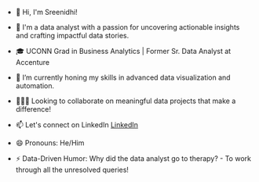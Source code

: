 - 👋 Hi, I'm Sreenidhi!
- 👀 I'm a data analyst with a passion for uncovering actionable insights and crafting impactful data stories.
- 🎓 UCONN Grad in Business Analytics | Former Sr. Data Analyst at Accenture
- 🌱 I’m currently honing my skills in advanced data visualization and automation.
- 👨🏻‍💻 Looking to collaborate on meaningful data projects that make a difference!
- 📫 Let's connect on LinkedIn [LinkedIn](https://www.linkedin.com/in/sreenidhi-chintala)
  
- 😄 Pronouns: He/Him
- ⚡ Data-Driven Humor: Why did the data analyst go to therapy? 
                      - To work through all the unresolved queries!

<!--
**Sreenidhi3098/Sreenidhi3098** is a ✨ _special_ ✨ repository because its `README.md` (this file) appears on your GitHub profile.

Here are some ideas to get you started:

- 🔭 I’m currently working on ...
- 🌱 I’m currently learning ...
- 👯 I’m looking to collaborate on ...
- 🤔 I’m looking for help with ...
- 💬 Ask me about ...
- 📫 How to reach me: ...
- 😄 Pronouns: ...
- ⚡ Fun fact: ...
-->
